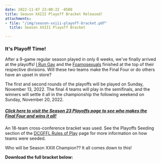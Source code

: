 ```yaml
---
date: 2022-11-07 23:00:22 -0500
title: Season XXIII Playoff Bracket Released!
attachments:
- file: "/img/season-xxiii-playoff-bracket.pdf"
  title: Season XXIII Playoff Bracket

---
```

### It's Playoff Time!

After a 9-game regular season played in only 6 weeks, we've finally arrived at the playoffs! [I Run Gay](https://dcgffl.org/teams/s23-iron-grey/ "I Run Gay") and the [Foamosexuals](https://dcgffl.org/teams/s23-seafoam-green/ "Foamosexuals") finished at the top of their respective divisions. Will these two teams make the Final Four or do others have an upset in store?

The first and second rounds of the playoffs will be played on Sunday, November 13, 2022.  The final 4 teams will play in the semifinals, and the winners will settle it all in the championship the following weekend on Sunday, November 20, 2022.

##### [Click here to visit the Season 23 Playoffs page to see who makes the Final Four and wins it all!](/season-23-playoffs "Season 23 Playoffs")

An 18-team cross-conference bracket was used. See the Playoffs Seeding section of the [DCGFFL Rules of Play](/rules/ "DCGFFL Rules of Play") page for more information on how teams were seeded.

Who will be Season XXIII Champion??  It all comes down to this!

**Download the full bracket below:**